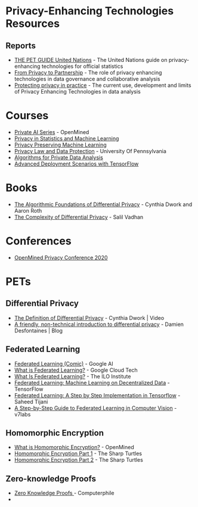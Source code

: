 # Privacy-Enhancing Technologies Resources

## Reports

- [THE PET GUIDE	United Nations](https://unstats.un.org/bigdata/task-teams/privacy/guide/2023_UN%20PET%20Guide.pdf) - The United Nations guide on privacy-enhancing technologies for official statistics	
- [From Privacy to Partnership](https://royalsociety.org/-/media/policy/projects/privacy-enhancing-technologies/From-Privacy-to-Partnership.pdf) - The role of privacy enhancing
technologies in data governance
and collaborative analysis
- [Protecting privacy in practice](https://royalsociety.org/-/media/policy/projects/privacy-enhancing-technologies/Protecting-privacy-in-practice.pdf) - The current use, development
and limits of Privacy Enhancing Technologies in data analysis


# Courses

- [Private AI Series](https://courses.openmined.org/) - OpenMined
- [Privacy in Statistics and Machine Learning](https://dpcourse.github.io/)
- [Privacy Preserving Machine Learning](http://researchers.lille.inria.fr/abellet/teaching/private_machine_learning_course.html)
- [Privacy Law and Data Protection](https://www.coursera.org/learn/privacy-law-data-protection) - University Of Pennsylvania
- [Algorithms for Private Data Analysis](http://www.gautamkamath.com/CS860-fa2020.html)
- [Advanced Deployment Scenarios with TensorFlow](https://www.coursera.org/learn/advanced-deployment-scenarios-tensorflow)

# Books

- [The Algorithmic Foundations of Differential Privacy](https://www.cis.upenn.edu/~aaroth/Papers/privacybook.pdf) - Cynthia Dwork and  Aaron Roth
- [The Complexity of Differential Privacy](https://privacytools.seas.harvard.edu/files/privacytools/files/complexityprivacy_1.pdf) - Salil Vadhan

# Conferences

- [OpenMined Privacy Conference 2020](https://pricon.openmined.org/)

# PETs

## Differential Privacy

- [The Definition of Differential Privacy](https://youtu.be/lg-VhHlztqo) - Cynthia Dwork | Video
- [A friendly, non-technical introduction to differential privacy](https://desfontain.es/privacy/friendly-intro-to-differential-privacy.html) - Damien Desfontaines | Blog


## Federated Learning

- [Federated Learning (Comic)](https://federated.withgoogle.com/) - Google AI
- [What is Federated Learning?](https://www.youtube.com/watch?v=X8YYWunttOY) - Google Cloud Tech
- [What Is Federated Learning?](https://www.youtube.com/watch?v=L051wWyRG9E) - The ILO Institute
- [Federated Learning: Machine Learning on Decentralized Data](https://www.youtube.com/watch?v=89BGjQYA0uE) - TensorFlow
- [Federated Learning: A Step by Step Implementation in Tensorflow](https://towardsdatascience.com/federated-learning-a-step-by-step-implementation-in-tensorflow-aac568283399) - Saheed Tijani
- [A Step-by-Step Guide to Federated Learning in Computer Vision](https://www.v7labs.com/blog/federated-learning-guide) - v7labs

## Homomorphic Encryption

- [What is Homomorphic Encryption?](https://youtu.be/2TVqFGu1vhw) - OpenMined
- [Homomorphic Encryption Part 1](https://youtu.be/NBO7t_NVvCc) - The Sharp Turtles
- [Homomorphic Encryption Part 2](https://youtu.be/Kfwo-S2jZv4) - The Sharp Turtles

## Zero-knowledge Proofs

- [Zero Knowledge Proofs ](https://youtu.be/HUs1bH85X9I) - Computerphile
- 




